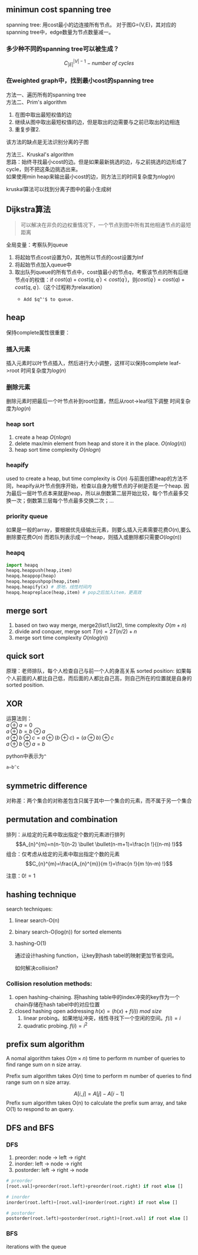 ## minimun cost spanning tree
spanning tree: 用cost最小的边连接所有节点。
对于图G=(V,E)，其对应的spanning tree中，edge数量为节点数量减一。
### 多少种不同的spanning tree可以被生成？
$$C_{|E|}^{|V|-1}-number\ of\ cycles$$

### 在weighted graph中，找到最小cost的spanning tree
方法一、遍历所有的spanning tree  
方法二、Prim's algorithm  
1. 在图中取出最短权值的边
2. 继续从图中取出最短权值的边，但是取出的边需要与之前已取出的边相连
3. 重复步骤2.

该方法的缺点是无法识别分离的子图

方法三、Kruskal's algorithm   
思路：始终寻找最小cost的边。但是如果最新挑选的边，与之前挑选的边形成了cycle，则不把这条边挑选出来。  
如果使用min heap来输出最小cost的边，则方法三的时间复杂度为$nlog(n)$  

kruskal算法可以找到分离子图中的最小生成树

## Dijkstra算法
> 可以解决在非负的边权重情况下，一个节点到图中所有其他相通节点的最短距离

全局变量：考察队列queue
1. 将起始节点cost设置为0，其他所以节点的cost设置为Inf
2. 将起始节点加入queue中
3. 取出队列queue的所有节点中，cost值最小的节点$q$，考察该节点的所有后继节点$q^{'}$的权值：if $cost(q)+cost(q,q^')<cost(q^')$，则$cost(q^')=cost(q)+cost(q,q^')$.（这个过程称为relaxation）
   -     Add $q^'$ to queue.

## heap
保持complete属性很重要：
### 插入元素
插入元素时以叶节点插入，然后进行大小调整，这样可以保持complete  leaf->root
时间复杂度为$log(n)$

### 删除元素
删除元素时把最后一个叶节点补到root位置，然后从root->leaf往下调整
时间复杂度为$log(n)$

### heap sort
1. create a heap $O(nlogn)$
2. delete max/min element from heap and store it in the place. $O(nlog(n))$
3. heap sort time complexity $O(nlogn)$

### heapify
used to create a heap, but time complexity is $O(n)$
与前面创建heap的方法不同，heapify从叶节点倒序开始，检查以自身为根节点的子树是否是一个heap.
因为最后一层叶节点本来就是heap，所以从倒数第二层开始比较，每个节点最多交换一次；倒数第三层每个节点最多交换二次；...  

### priority queue
如果是一般的array，要根据优先级输出元素，则要么插入元素需要花费$O(n)$,要么删除要花费$O(n)$
而若队列表示成一个heap，则插入或删除都只需要$O(log(n))$  

### heapq
```py
import heapq
heapq.heappush(heap,item)
heapq.heappop(heap)
heapq.heappushpop(heap,item)
heapq.heapify(x) # 原地，线性时间内
heapq.heapreplace(heap,item) # pop之后加入item，更高效
```

## merge sort
1. based on two way merge, merge2(list1,list2), time complexity $O(m+n)$
2. divide and conquer, merge sort $T(n)=2T(n/2)+n$
3. merge sort time complexity $O(nlog(n))$

## quick sort
原理：老师排队，每个人检查自己与前一个人的身高关系
sorted position: 如果每个人前面的人都比自己低，而后面的人都比自己高，则自己所在的位置就是自身的
sorted position.



## XOR
运算法则：  
$a \oplus a=0$  
$a \oplus b=b \oplus a$  
$a \oplus b \oplus c=a \oplus(b \oplus c)=(a \oplus b) \oplus c$  
$a \oplus b \oplus a=b$

python中表示为`^`
```py
a=b^c
```

## symmetric difference
对称差：两个集合的对称差包含只属于其中一个集合的元素，而不属于另一个集合

## permutation and combination
排列：从给定的元素中取出指定个数的元素进行排列
$$A_{n}^{m}=n(n-1)(n-2) \bullet \bullet(n-m+1)=\frac{n !}{(n-m) !}$$
组合：仅考虑从给定的元素中取出指定个数的元素
$$C_{n}^{m}=\frac{A_{n}^{m}}{m !}=\frac{n !}{m !(n-m) !}$$

注意：$0!=1$

## hashing technique
search techniques:
1. linear search-O(n)
2. binary search-O(log(n))   for sorted elements
3. hashing-O(1)
   
   通过设计hashing function，让key到hash tabel的映射更加节省空间。

   如何解决collision?

### Collision resolution methods:
1. open hashing-chaining. 将hashing table中的index冲突的key作为一个chain存储在hash tabel中的对应位置
2. closed hashing
   open addressing $h(x)=(h(x)+f(i))\ mod\  size$
   1. linear probing。如果地址冲突，线性寻找下一个空闲的空间。$f(i)=i$
   2. quadratic probing. $f(i)=i^2$

## prefix sum algorithm
A nomal algorithm takes $O(m\times n)$ time to perform m number of queries to find range sum on n size array.

Prefix sum algorithm takes $O(n)$ time to perform m number of queries to find range sum on n size array.

$$A[i,j]=A[j]-A[i-1]$$
Prefix sum algorithm takes O(n) to calculate the prefix sum array, and take O(1) to respond to an query.

## DFS and BFS

### DFS
1. preorder: node -> left -> right
2. inorder: left -> node -> right
3. postorder: left -> right -> node

```py
# preorder
[root.val]+preorder(root.left)+preorder(root.right) if root else []

# inorder
inorder(root.left)+[root.val]+inorder(root.right) if root else []

# postorder
postorder(root.left)+postorder(root.right)+[root.val] if root else []
```

### BFS
iterations with the queue